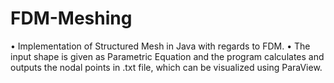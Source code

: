 # FDM-Meshing

•	Implementation of Structured Mesh in Java with regards to FDM. •	The input shape is given as Parametric Equation and the program calculates and outputs the nodal points in .txt file, which can be visualized using ParaView.


